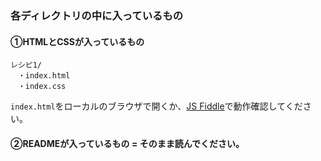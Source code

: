### 各ディレクトリの中に入っているもの
#### ①HTMLとCSSが入っているもの
```
レシピ1/
　・index.html
　・index.css
```
`index.html`をローカルのブラウザで開くか、[JS Fiddle](https://jsfiddle.net/)で動作確認してください。

#### ②READMEが入っているもの = そのまま読んでください。
